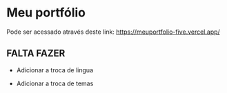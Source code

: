 # Meu portfólio

Pode ser acessado através deste link:
https://meuportfolio-five.vercel.app/

## FALTA FAZER

- Adicionar a troca de lingua

- Adicionar a troca de temas